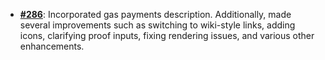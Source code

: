   -  [**#286**](https://github.com/anoma/nspec/pull/286): Incorporated gas
  payments description. Additionally, made several improvements such as
  switching to wiki-style links, adding icons, clarifying proof inputs, fixing
  rendering issues, and various other enhancements.
